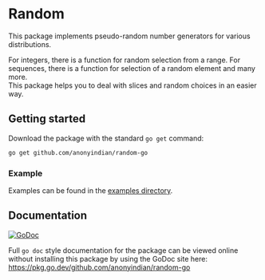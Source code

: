 # Random

This package implements pseudo-random number generators for various distributions.

For integers, there is a function for random selection from a range. For sequences, there is a function for selection of a random element and many more.<br>This package helps you to deal with slices and random choices in an easier way.

## Getting started

Download the package with the standard `go get` command:

```bash
go get github.com/anonyindian/random-go
```

### Example

Examples can be found in the [examples directory](examples).

## Documentation
[![GoDoc](https://godoc.org/github.com/anonyindian/random-go?status.svg)](http://godoc.org/github.com/anonyindian/random-go)

Full `go doc` style documentation for the package can be viewed online without
installing this package by using the GoDoc site here: 
https://pkg.go.dev/github.com/anonyindian/random-go
